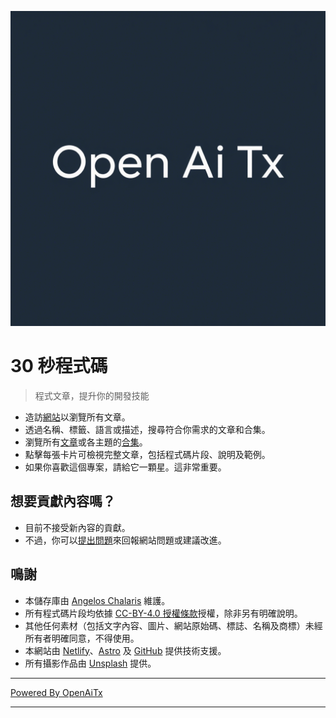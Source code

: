 [![Logo](/logo.png)](https://30secondsofcode.org/js/p/1)

# 30 秒程式碼

> 程式文章，提升你的開發技能

* 造訪[網站](https://30secondsofcode.org)以瀏覽所有文章。
* 透過名稱、標籤、語言或描述，搜尋符合你需求的文章和合集。
* 瀏覽所有[文章](https://30secondsofcode.org/snippets/p/1)或各主題的[合集](https://30secondsofcode.org/collections/p/1)。
* 點擊每張卡片可檢視完整文章，包括程式碼片段、說明及範例。
* 如果你喜歡這個專案，請給它一顆星。這非常重要。

## 想要貢獻內容嗎？

* 目前不接受新內容的貢獻。
* 不過，你可以[提出問題](https://github.com/Chalarangelo/30-seconds-of-code/issues/new)來回報網站問題或建議改進。

## 鳴謝

* 本儲存庫由 [Angelos Chalaris](https://github.com/Chalarangelo) 維護。
* 所有程式碼片段均依據 [CC-BY-4.0 授權條款](https://creativecommons.org/licenses/by/4.0/)授權，除非另有明確說明。
* 其他任何素材（包括文字內容、圖片、網站原始碼、標誌、名稱及商標）未經所有者明確同意，不得使用。
* 本網站由 [Netlify](https://www.netlify.com/)、[Astro](https://astro.build/) 及 [GitHub](https://github.com/) 提供技術支援。
* 所有攝影作品由 [Unsplash](https://unsplash.com/collections/9387655/30-seconds-of-code-images) 提供。


---


[Powered By OpenAiTx](https://github.com/OpenAiTx/OpenAiTx)


---